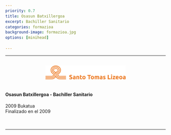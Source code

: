 ```yaml
---
priority: 0.7
title: Osasun Batxillergoa
excerpt: Bachiller Sanitario
categories: formazioa
background-image: formazioa.jpg
options: [minihead]

---
```


<hr style="margin:0 0 1em 0;" />
<br>

<center><img src="/images/santoto.png" alt="Santo Tomas Lizeoa" width="50%" height="adjust" class="center"></center>
<br>  



#### Osasun Batxillergoa - Bachiller Sanitario
<p> </p>


2009 Bukatua<br> 
Finalizado en el 2009<br> <br> 

<br>
<hr style="margin:0 0 1em 0;" />
<br>